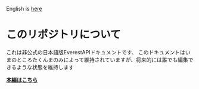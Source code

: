 English is [here](https://github.com/EverestAPI/Resources)

# このリポジトリについて
これは非公式の日本語版EverestAPIドキュメントです、
このドキュメントはいまのところたくんまのみによって維持されていますが、将来的には誰でも編集できるような状態を維持します

**[本編はこちら](https://github.com/takunnma5286/EverestAPI-Document-on-Japanese/wiki)**
